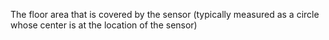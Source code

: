 ﻿The floor area that is covered by the sensor (typically measured as a circle whose center is at the location of the sensor)
